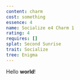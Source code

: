 ```yaml
---
content: charm
cost: something
essence: 4
name: Socialize e4 Charm 1
rating: 4
requires: []
splat: Second Sunrise
trait: Socialize
tree: Enigma
---
```


Hello **world**!
